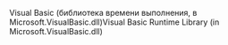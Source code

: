 <span data-ttu-id="a16de-101">Visual Basic (библиотека времени выполнения, в Microsoft.VisualBasic.dll)</span><span class="sxs-lookup"><span data-stu-id="a16de-101">Visual Basic Runtime Library (in Microsoft.VisualBasic.dll)</span></span>